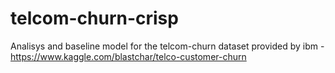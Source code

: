 # telcom-churn-crisp
Analisys and baseline model for the telcom-churn dataset provided by ibm - https://www.kaggle.com/blastchar/telco-customer-churn
